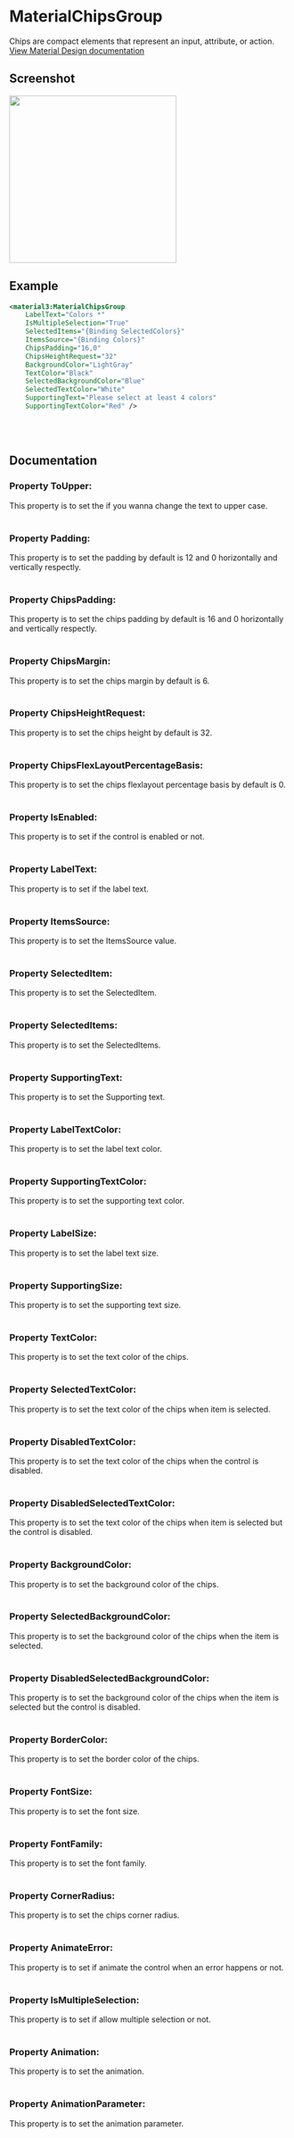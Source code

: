 # MaterialChipsGroup
Chips are compact elements that represent an input, attribute, or action.
<br/>
[View Material Design documentation](https://m3.material.io/components/chips/overview)

## Screenshot
<img src="screenshots/chipsgroup.gif" width="300">

## Example
```XML
<material3:MaterialChipsGroup
    LabelText="Colors *"
    IsMultipleSelection="True"
    SelectedItems="{Binding SelectedColors}"
    ItemsSource="{Binding Colors}"
    ChipsPadding="16,0"
    ChipsHeightRequest="32"
    BackgroundColor="LightGray"
    TextColor="Black"
    SelectedBackgroundColor="Blue"
    SelectedTextColor="White"
    SupportingText="Please select at least 4 colors"
    SupportingTextColor="Red" />
```
<br/>
<br/>

## Documentation

### Property ToUpper:
This property is to set the if you wanna change the text to upper case.
<br/>
<br/>

### Property Padding:
This property is to set the padding by default is 12 and 0 horizontally and vertically respectly.
<br/>
<br/>

### Property ChipsPadding:
This property is to set the chips padding by default is 16 and 0 horizontally and vertically respectly.
<br/>
<br/>

### Property ChipsMargin:
This property is to set the chips margin by default is 6.
<br/>
<br/>

### Property ChipsHeightRequest:
This property is to set the chips height by default is 32.
<br/>
<br/>

### Property ChipsFlexLayoutPercentageBasis:
This property is to set the chips flexlayout percentage basis by default is 0.
<br/>
<br/>

### Property IsEnabled:
This property is to set if the control is enabled or not.
<br/>
<br/>

### Property LabelText:
This property is to set if the label text.
<br/>
<br/>

### Property ItemsSource:
This property is to set the ItemsSource value.
<br/>
<br/>

### Property SelectedItem:
This property is to set the SelectedItem.
<br/>
<br/>

### Property SelectedItems:
This property is to set the SelectedItems.
<br/>
<br/>

### Property SupportingText:
This property is to set the Supporting text.
<br/>
<br/>

### Property LabelTextColor:
This property is to set the label text color.
<br/>
<br/>

### Property SupportingTextColor:
This property is to set the supporting text color.
<br/>
<br/>

### Property LabelSize:
This property is to set the label text size.
<br/>
<br/>

### Property SupportingSize:
This property is to set the supporting text size.
<br/>
<br/>

### Property TextColor:
This property is to set the text color of the chips.
<br/>
<br/>

### Property SelectedTextColor:
This property is to set the text color of the chips when item is selected.
<br/>
<br/>

### Property DisabledTextColor:
This property is to set the text color of the chips when the control is disabled.
<br/>
<br/>

### Property DisabledSelectedTextColor:
This property is to set the text color of the chips when item is selected but the control is disabled.
<br/>
<br/>

### Property BackgroundColor:
This property is to set the background color of the chips.
<br/>
<br/>

### Property SelectedBackgroundColor:
This property is to set the background color of the chips when the item is selected.
<br/>
<br/>

### Property DisabledSelectedBackgroundColor:
This property is to set the background color of the chips when the item is selected but the control is disabled.
<br/>
<br/>

### Property BorderColor:
This property is to set the border color of the chips.
<br/>
<br/>

### Property FontSize:
This property is to set the font size.
<br/>
<br/>

### Property FontFamily:
This property is to set the font family.
<br/>
<br/>

### Property CornerRadius:
This property is to set the chips corner radius.
<br/>
<br/>

### Property AnimateError:
This property is to set if animate the control when an error happens or not.
<br/>
<br/>

### Property IsMultipleSelection:
This property is to set if allow multiple selection or not.
<br/>
<br/>

### Property Animation:
This property is to set the animation.
<br/>
<br/>

### Property AnimationParameter:
This property is to set the animation parameter.
<br/>
<br/>
